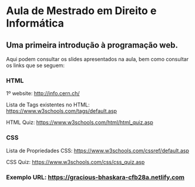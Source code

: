 # Aula de Mestrado em Direito e Informática

## Uma primeira introdução à programação web.

Aqui podem consultar os slides apresentados na aula, bem como consultar os links que se seguem:

### HTML

1º website: http://info.cern.ch/

Lista de Tags existentes no HTML: https://www.w3schools.com/tags/default.asp

HTML Quiz: https://www.w3schools.com/html/html_quiz.asp

### CSS

Lista de Propriedades CSS: https://www.w3schools.com/cssref/default.asp

CSS Quiz: https://www.w3schools.com/css/css_quiz.asp


### Exemplo URL: https://gracious-bhaskara-cfb28a.netlify.com
